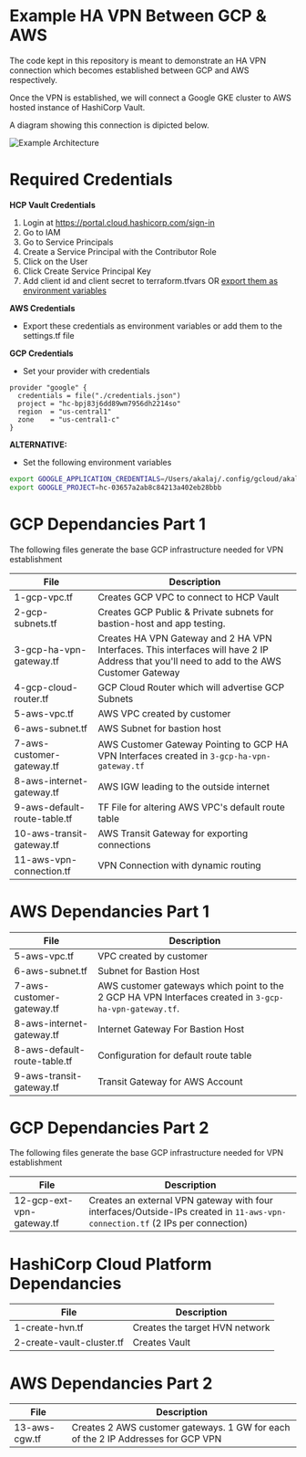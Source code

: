 # Example HA VPN Between GCP & AWS

The code kept in this repository is meant to demonstrate an HA VPN connection which becomes established between GCP and AWS respectively.

Once the VPN is established, we will connect a Google GKE cluster to AWS hosted instance of HashiCorp Vault.

A diagram showing this connection is dipicted below.

![Example Architecture](https://cloud.google.com/static/architecture/images/build-ha-vpn-connections-google-cloud-aws.svg)

# Required Credentials


**HCP Vault Credentials**

1. Login at https://portal.cloud.hashicorp.com/sign-in
2. Go to IAM
3. Go to Service Principals
4. Create a Service Principal with the Contributor Role
5. Click on the User
6. Click Create Service Principal Key
7. Add client id and client secret to terraform.tfvars OR [export them as environment variables](https://registry.terraform.io/providers/hashicorp/hcp/latest/docs/guides/auth#two-options-to-configure-the-provider)


**AWS Credentials**
- Export these credentials as environment variables or add them to the settings.tf file

**GCP Credentials**
- Set your provider with credentials 

```golang
provider "google" {
  credentials = file("./credentials.json")
  project = "hc-bpj83j6dd89wm7956dh2214so"
  region  = "us-central1"
  zone    = "us-central1-c"
}
```

<b>ALTERNATIVE:</b>

- Set the following environment variables

```bash
export GOOGLE_APPLICATION_CREDENTIALS=/Users/akalaj/.config/gcloud/akalaj-dev.json
export GOOGLE_PROJECT=hc-03657a2ab8c84213a402eb28bbb
```

# GCP Dependancies Part 1

The following files generate the base GCP infrastructure needed for VPN establishment

| File | Description |
| - | - |
| 1-gcp-vpc.tf | Creates GCP VPC to connect to HCP Vault |
| 2-gcp-subnets.tf | Creates GCP Public & Private subnets for bastion-host and app testing. |
| 3-gcp-ha-vpn-gateway.tf | Creates HA VPN Gateway and 2 HA VPN Interfaces. This interfaces will have 2 IP Address that you'll need to add to the AWS Customer Gateway |
| 4-gcp-cloud-router.tf | GCP Cloud Router which will advertise GCP Subnets |
| 5-aws-vpc.tf | AWS VPC created by customer |
| 6-aws-subnet.tf | AWS Subnet for bastion host |
| 7-aws-customer-gateway.tf | AWS Customer Gateway Pointing to GCP HA VPN Interfaces created in `3-gcp-ha-vpn-gateway.tf` |
| 8-aws-internet-gateway.tf | AWS IGW leading to the outside internet |
| 9-aws-default-route-table.tf | TF File for altering AWS VPC's default route table
| 10-aws-transit-gateway.tf | AWS Transit Gateway for exporting connections
| 11-aws-vpn-connection.tf | VPN Connection with dynamic routing |


# AWS Dependancies Part 1

| File | Description |
| - | - |
| 5-aws-vpc.tf | VPC created by customer |
| 6-aws-subnet.tf | Subnet for Bastion Host |
| 7-aws-customer-gateway.tf | AWS customer gateways which point to the 2 GCP HA VPN Interfaces created in `3-gcp-ha-vpn-gateway.tf`. |
| 8-aws-internet-gateway.tf | Internet Gateway For Bastion Host |
| 8-aws-default-route-table.tf | Configuration for default route table |
| 9-aws-transit-gateway.tf | Transit Gateway for AWS Account |

# GCP Dependancies Part 2

The following files generate the base GCP infrastructure needed for VPN establishment

| File | Description |
| - | - |
| 12-gcp-ext-vpn-gateway.tf | Creates an external VPN gateway with four interfaces/Outside-IPs created in `11-aws-vpn-connection.tf` (2 IPs per connection) |

# HashiCorp Cloud Platform Dependancies

| File | Description |
| - | - |
| 1-create-hvn.tf | Creates the target HVN network |
| 2-create-vault-cluster.tf | Creates Vault |


# AWS Dependancies Part 2

| File | Description |
| - | - |
| 13-aws-cgw.tf | Creates 2 AWS customer gateways. 1 GW for each of the 2 IP Addresses for GCP VPN |